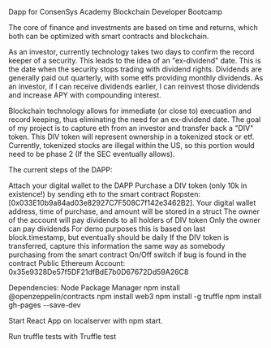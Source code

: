 Dapp for ConsenSys Academy Blockchain Developer Bootcamp

The core of finance and investments are based on time and returns, which both can be optimized with smart contracts and blockchain.

As an investor, currently technology takes two days to confirm the record keeper of a security. This leads to the idea of an "ex-dividend" date. This is the date when the security stops trading with dividend rights. Dividends are generally paid out quarterly, with some etfs providing monthly dividends. As an investor, if I can receive dividends earlier, I can reinvest those dividends and increase APY with compounding interest.

Blockchain technology allows for immediate (or close to) execuation and record keeping, thus eliminating the need for an ex-dividend date. The goal of my project is to capture eth from an investor and transfer back a "DIV" token. This DIV token will represent ownership in a tokenized stock or etf. Currently, tokenized stocks are illegal within the US, so this portion would need to be phase 2 (If the SEC eventually allows).

The current steps of the DAPP:

Attach your digital wallet to the DAPP
Purchase a DIV token (only 10k in existence!) by sending eth to the smart contract Ropsten: [0x033E10b9a84ad03e82927C7F508C7f142e3462B2].
Your digital wallet address, time of purchase, and amount will be stored in a struct
The owner of the account will pay dividends to all holders of DIV token Only the owner can pay dividends For demo purposes this is based on last block.timestamp, but eventually should be daily
If the DIV token is transferred, capture this information the same way as somebody purchasing from the smart contract
On/Off switch if bug is found in the contract
Public Ethereum Account: 0x35e9328De57f5DF21dfBdE7b0D67672Dd59A26C8

Dependencies: Node Package Manager npm install @openzeppelin/contracts npm install web3 npm install -g truffle npm install gh-pages --save-dev

Start React App on localserver with npm start.

Run truffle tests with Truffle test